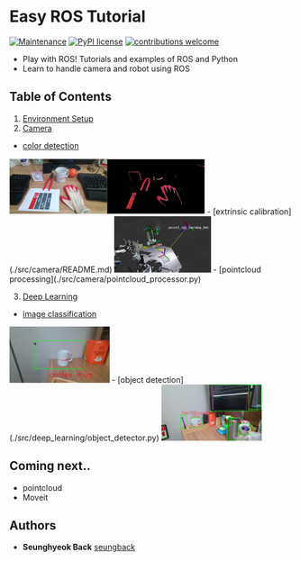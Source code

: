 # Easy ROS Tutorial

[![Maintenance](https://img.shields.io/badge/Maintained%3F-yes-green.svg)](https://GitHub.com/Naereen/StrapDown.js/graphs/commit-activity)
[![PyPI license](https://img.shields.io/pypi/l/ansicolortags.svg)](https://github.com/SeungBack/easy_tcp_python2_3)
[![contributions welcome](https://img.shields.io/badge/contributions-welcome-brightgreen.svg?style=flat)](https://github.com/gist-ailab/easy_ros_tutorial/issues)

- Play with ROS! Tutorials and examples of ROS and Python
- Learn to handle camera and robot using ROS

## Table of Contents

1. [Environment Setup](./EnvSetup.md)
2. [Camera](./src/camera/README.md)
- [color detection](./src/camera/color_detector.py)   
<img src="./imgs/color_detection.png" height="100">
- [extrinsic calibration](./src/camera/README.md)   
<img src="./imgs/extrinsic_calibration.png" height="100">
- [pointcloud processing](./src/camera/pointcloud_processor.py)   

3. [Deep Learning](./src/deep_learning/README.md)
- [image classification](./src/camera/img_classifier.py)  
<img src="./imgs/image_classification.png" height="100">
- [object detection](./src/deep_learning/object_detector.py)  
<img src="./imgs/object_detection.png" height="100">


## Coming next..

- pointcloud
- Moveit

## Authors
* **Seunghyeok Back** [seungback](https://github.com/SeungBack)
